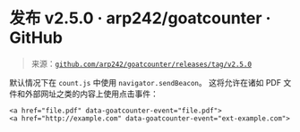 <!--yml

分类：未分类

日期：2024-05-27 14:45:13

-->

# 发布 v2.5.0 · arp242/goatcounter · GitHub

> 来源：[`github.com/arp242/goatcounter/releases/tag/v2.5.0`](https://github.com/arp242/goatcounter/releases/tag/v2.5.0)

默认情况下在 `count.js` 中使用 `navigator.sendBeacon`。 这将允许在诸如 PDF 文件和外部网址之类的内容上使用点击事件：

```
<a href="file.pdf" data-goatcounter-event="file.pdf">
<a href="http://example.com" data-goatcounter-event="ext-example.com"> 
```

